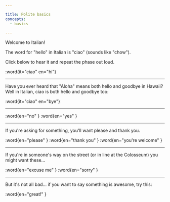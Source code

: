 ```yaml
---

title: Polite basics
concepts:
  - basics

---
```


Welcome to Italian!

The word for "hello" in Italian is "ciao" (sounds like "chow").

Click below to hear it and repeat the phase out loud.

:word{it="ciao" en="hi"}

--------------------------------------------------

Have you ever heard that "Aloha" means both hello and goodbye in Hawaii? Well in Italian, ciao is both hello and goodbye too:

:word{it="ciao" en="bye"}

--------------------------------------------------

:word{en="no" }
:word{en="yes" }

--------------------------------------------------

If you're asking for something, you'll want please and thank you.

:word{en="please" }
:word{en="thank you" }
:word{en="you're welcome" }

--------------------------------------------------

If you're in someone's way on the street (or in line at the Colosseum) you might want these...

:word{en="excuse me" }
:word{en="sorry" }

--------------------------------------------------

But it's not all bad... if you want to say something is awesome, try this:

:word{en="great!" }
